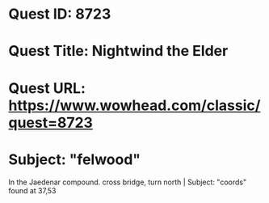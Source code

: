 # Quest ID: 8723
# Quest Title: Nightwind the Elder
# Quest URL: https://www.wowhead.com/classic/quest=8723
# Subject: "felwood"
In the Jaedenar compound. cross bridge, turn north | Subject: "coords"
found at 37,53